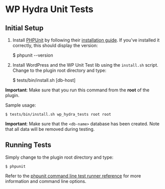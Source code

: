 # WP Hydra Unit Tests

## Initial Setup

1) Install [PHPUnit](http://phpunit.de/) by following their [installation guide](https://phpunit.de/getting-started.html). If you've installed it correctly, this should display the version:

    $ phpunit --version

2) Install WordPress and the WP Unit Test lib using the `install.sh` script. Change to the plugin root directory and type:

    $ tests/bin/install.sh <db-name> <db-user> <db-password> [db-host]

**Important**: Make sure that you run this command from the **root** of the plugin.

Sample usage:

    $ tests/bin/install.sh wp_hydra_tests root root

**Important**: Make sure that the `<db-name>` database has been created. Note that all data will be removed during testing.

## Running Tests

Simply change to the plugin root directory and type:

    $ phpunit

Refer to the [phpunit command line test runner reference](https://phpunit.de/manual/current/en/phpunit-book.html#textui) for more information and command line options.